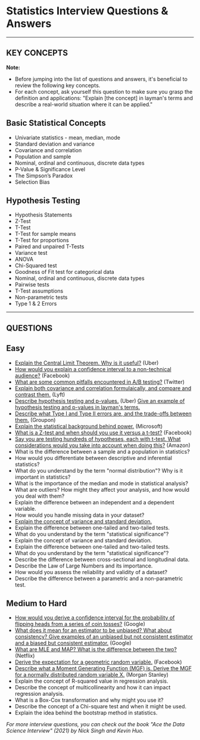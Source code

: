 # Statistics Interview Questions & Answers

---
## KEY CONCEPTS
**Note:**
- Before jumping into the list of questions and answers, it's beneficial to review the following key concepts.
- For each concept, ask yourself this question to make sure you grasp the definition and applications: "Explain [the concept] in layman's terms and describe a real-world situation where it can be applied."

## Basic Statistical Concepts
- Univariate statistics - mean, median, mode
- Standard deviation and variance
- Covariance and correlation
- Population and sample
- Nominal, ordinal and continuous, discrete data types
- P-Value & Significance Level
- The Simpson’s Paradox
- Selection Bias

## Hypothesis Testing
- Hypothesis Statements
- Z-Test
- T-Test
- T-Test for sample means
- T-Test for proportions
- Paired and unpaired T-Tests
- Variance test
- ANOVA
- Chi-Squared test
- Goodness of Fit test for categorical data
- Nominal, ordinal and continuous, discrete data types
- Pairwise tests
- T-Test assumptions
- Non-parametric tests
- Type 1 & 2 Errors

---
## QUESTIONS
## Easy 
* [Explain the Central Limit Theorem. Why is it useful?](https://github.com/longnguyendata/Interview-Answers/tree/main#ace-the-data-science-interview-book) (Uber)
* [How would you explain a confidence interval to a non-technical audience?](https://github.com/longnguyendata/Interview-Answers/tree/main#ace-the-data-science-interview-book) (Facebook)
* [What are some common pitfalls encountered in A/B testing?](https://github.com/longnguyendata/Interview-Answers/tree/main#ace-the-data-science-interview-book) (Twitter)
* [Explain both covariance and correlation formulaically, and compare and contrast them.](https://github.com/longnguyendata/Interview-Answers/tree/main#ace-the-data-science-interview-book) (Lyft)
* [Describe hypothesis testing and p-values.](https://github.com/longnguyendata/Interview-Answers/blob/main/README.md#describe-hypothesis-testing-and-p-values) (Uber) [Give an example of hypothesis testing and p-values in layman's terms.](https://github.com/longnguyendata/Interview-Answers/blob/main/README.md#give-an-example-of-hypothesis-testing-and-p-values-in-laymans-terms)
* [Describe what Type I and Type II errors are, and the trade-offs between them.](https://github.com/longnguyendata/Interview-Answers/tree/main#ace-the-data-science-interview-book) (Groupon)
* [Explain the statistical background behind power.](https://github.com/longnguyendata/Interview-Answers/tree/main#ace-the-data-science-interview-book) (Microsoft)
* [What is a Z-test and when should you use it versus a t-test?](https://github.com/longnguyendata/Interview-Answers/tree/main#ace-the-data-science-interview-book) (Facebook)
* [Say you are testing hundreds of hypotheses, each with t-test. What considerations would you take into account when doing this?](https://github.com/longnguyendata/Interview-Answers/tree/main#ace-the-data-science-interview-book) (Amazon)
* What is the difference between a sample and a population in statistics?
* How would you differentiate between descriptive and inferential statistics?
* What do you understand by the term "normal distribution"? Why is it important in statistics?
* What is the importance of the median and mode in statistical analysis?
* What are outliers? How might they affect your analysis, and how would you deal with them?
* Explain the difference between an independent and a dependent variable.
* How would you handle missing data in your dataset?
* [Explain the concept of variance and standard deviation.](https://github.com/longnguyendata/Interview-Answers/tree/main#explain-the-concept-of-variance-and-standard-deviation)
* Explain the difference between one-tailed and two-tailed tests.
* What do you understand by the term "statistical significance"?
* Explain the concept of variance and standard deviation.
* Explain the difference between one-tailed and two-tailed tests.
* What do you understand by the term "statistical significance"?
* Describe the difference between cross-sectional and longitudinal data.
* Describe the Law of Large Numbers and its importance.
* How would you assess the reliability and validity of a dataset?
* Describe the difference between a parametric and a non-parametric test.

## Medium to Hard 
* [How would you derive a confidence interval for the probability of flipping heads from a series of coin tosses?](https://github.com/longnguyendata/Interview-Answers/tree/main#ace-the-data-science-interview-book) (Google)
* [What does it mean for an estimator to be unbiased? What about consistency? Give examples of an unbiased but not consistent estimator and a biased but consistent estimator.](https://github.com/longnguyendata/Interview-Answers/tree/main#ace-the-data-science-interview-book) (Google)
* [What are MLE and MAP? What is the difference between the two?](https://github.com/longnguyendata/Interview-Answers/tree/main#ace-the-data-science-interview-book) (Netflix)
* [Derive the expectation for a geometric random variable.](https://github.com/longnguyendata/Interview-Answers/tree/main#ace-the-data-science-interview-book) (Facebook)
* [Describe what a Moment Generating Function (MGF) is. Derive the MGF for a normally distributed random variable X.](https://github.com/longnguyendata/Interview-Answers/tree/main#ace-the-data-science-interview-book) (Morgan Stanley)
* Explain the concept of R-squared value in regression analysis.
* Describe the concept of multicollinearity and how it can impact regression analysis.
* What is a Box-Cox transformation and why might you use it?
* Describe the concept of a Chi-square test and when it might be used.
* Explain the idea behind the bootstrap method in statistics.

*For more interview questions, you can check out the book "Ace the Data Science Interview" (2021) by Nick Singh and Kevin Huo.*
